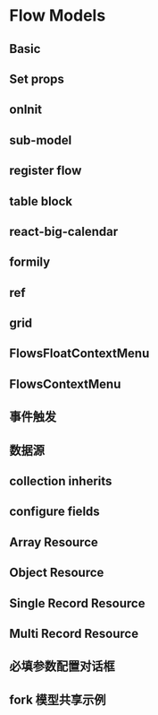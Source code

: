 # Flow Models

## Basic

<code src="./demos/hello.tsx"></code>

## Set props

<code src="./demos/hello-set-props.tsx"></code>

## onInit

<code src="./demos/on-init.tsx"></code>

## sub-model

<code src="./demos/sub-model.tsx"></code>

## register flow

<code src="./demos/register-flow.tsx"></code>

## table block

<code src="./demos/table-block.tsx"></code>

## react-big-calendar

<code src="./demos/react-big-calendar.tsx"></code>

## formily

<code src="./demos/formily.tsx"></code>

## ref

<code src="./demos/ref.tsx"></code>

## grid

<code src="./demos/grid.tsx"></code>

## FlowsFloatContextMenu

<code src="./demos/FlowsFloatContextMenu.tsx"></code>

## FlowsContextMenu

<code src="./demos/FlowsContextMenu.tsx"></code>

## 事件触发

<code src="./demos/dispatch-event.tsx"></code>

## 数据源

<code src="./demos/data-source.tsx"></code>

## collection inherits

<code src="./demos/collection-inherits.tsx"></code>

## configure fields

<code src="./demos/configure-fields.tsx"></code>

## Array Resource

<code src="./demos/array-resource.tsx"></code>

## Object Resource

<code src="./demos/object-resource.tsx"></code>

## Single Record Resource

<code src="./demos/single-record-resource.tsx"></code>

## Multi Record Resource

<code src="./demos/multi-record-resource.tsx"></code>

## 必填参数配置对话框

<code src="./demos/open-required-step-params-dialog.tsx"></code>

## fork 模型共享示例

<code src="./demos/fork-flow-model.tsx"></code>
